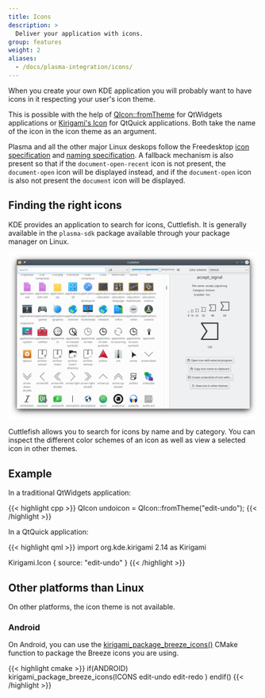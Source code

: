 ```yaml
---
title: Icons
description: >
  Deliver your application with icons.
group: features
weight: 2
aliases:
  - /docs/plasma-integration/icons/
---
```


When you create your own KDE application you will probably want to have icons in it respecting your user's icon theme. 

This is possible with the help of [QIcon::fromTheme](https://doc.qt.io/qt-5/qicon.html#fromTheme) for QtWidgets applications or [Kirigami's Icon](docs:kirigami2;Icon) for QtQuick applications. Both take the name of the icon in the icon theme as an argument.

Plasma and all the other major Linux deskops follow the Freedesktop [icon specification](http://standards.freedesktop.org/icon-theme-spec/icon-theme-spec-latest.html) and [naming specification](http://standards.freedesktop.org/icon-naming-spec/icon-naming-spec-latest.html). A fallback mechanism is also present so that if the `document-open-recent` icon is not present, the `document-open` icon will be displayed instead, and if the `document-open` icon is also not present the `document` icon will be displayed.

## Finding the right icons

KDE provides an application to search for icons, Cuttlefish. It is generally available in the `plasma-sdk` package available through your package manager on Linux.

![Screenshot of cuttlefish](cuttlefish.png)

Cuttlefish allows you to search for icons by name and by category. You can inspect the different color schemes of an icon as well as view a selected icon in other themes.

## Example

In a traditional QtWidgets application:

{{< highlight cpp >}}
QIcon undoicon = QIcon::fromTheme("edit-undo");
{{< /highlight >}}

In a QtQuick application:

{{< highlight qml >}}
import org.kde.kirigami 2.14 as Kirigami

Kirigami.Icon {
    source: "edit-undo"
} 
{{< /highlight >}}

## Other platforms than Linux

On other platforms, the icon theme is not available.

### Android

On Android, you can use the [kirigami_package_breeze_icons()](https://invent.kde.org/frameworks/kirigami/-/blob/master/KF5Kirigami2Macros.cmake#L5) CMake function to package the Breeze icons you are using.

{{< highlight cmake >}}
if(ANDROID)
    kirigami_package_breeze_icons(ICONS
        edit-undo
        edit-redo
    )
endif()
{{< /highlight >}}
